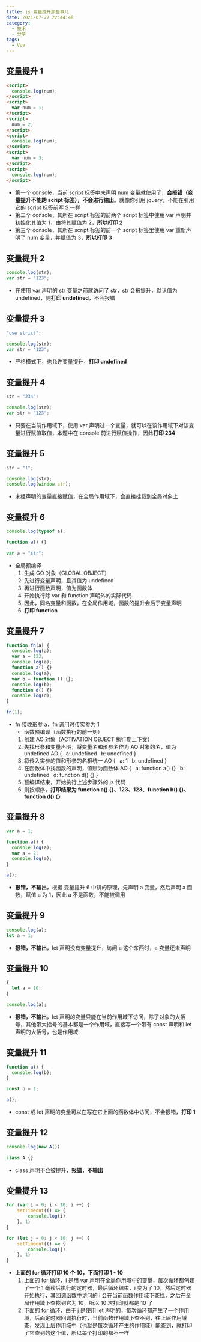 ```yaml
---
title: js 变量提升那些事儿
date: 2021-07-27 22:44:48
category:
  - 技术
  - 分享
tags:
  - Vue
---
```


## 变量提升 1

```html
<script>
  console.log(num);
</script>
<script>
  var num = 1;
</script>
<script>
  num = 2;
</script>
<script>
  console.log(num);
</script>
<script>
  var num = 3;
</script>
<script>
  console.log(num);
</script>
```
<!-- more -->
- 第一个 console，当前 script 标签中未声明 num 变量就使用了，**会报错（变量提升不能跨 script 标签），不会进行输出**。就像你引用 jquery，不能在引用它的 script 标签前写 $ 一样
- 第二个 console，其所在 script 标签的前两个 script 标签中使用 var 声明并初始化其值为 1，由将其赋值为 2，**所以打印 2**
- 第三个 console，其所在 script 标签的前一个 script 标签里使用 var 重新声明了 num 变量，并赋值为 3，**所以打印 3**

## 变量提升 2

```js
console.log(str);
var str = "123";
```

- 在使用 var 声明的 str 变量之前就访问了 str，str 会被提升，默认值为 undefined，则**打印 undefined**，不会报错

## 变量提升 3

```js
"use strict";

console.log(str);
var str = "123";
```

- 严格模式下，也允许变量提升，**打印 undefined**

## 变量提升 4

```js
str = "234";

console.log(str);
var str = "123";
```

- 只要在当前作用域下，使用 var 声明过一个变量，就可以在该作用域下对该变量进行赋值取值，本题中在 console 前进行赋值操作，因此**打印 234**

## 变量提升 5

```js
str = "1";

console.log(str);
console.log(window.str);
```

- 未经声明的变量直接赋值，在全局作用域下，会直接挂载到全局对象上

## 变量提升 6

```js
console.log(typeof a);

function a() {}

var a = "str";
```

- 全局预编译
  1. 生成 GO 对象（GLOBAL OBJECT）
  2. 先进行变量声明，且其值为 undefined
  3. 再进行函数声明，值为函数体
  4. 开始执行除 var 和 function 声明外的实际代码
  5. 因此，同名变量和函数，在全局作用域，函数的提升会后于变量声明
  6. **打印 function**

## 变量提升 7

```js
function fn(a) {
  console.log(a);
  var a = 123;
  console.log(a);
  function a() {}
  console.log(a);
  var b = function () {};
  console.log(b);
  function d() {}
  console.log(d);
}

fn(1);
```

- fn 接收形参 a，fn 调用时传实参为 1
  - 函数预编译（函数执行的前一刻）
  1. 创建 AO 对象（ACTIVATION OBJECT 执行期上下文）
  2. 先找形参和变量声明，将变量名和形参名作为 AO 对象的名，值为 undefined
     AO {
     &ensp;a: undefined
     &ensp;b: undefined
     }
  3. 将传入实参的值和形参的名相统一
     AO {
     &ensp;a: 1
     &ensp;b: undefined
     }
  4. 在函数体中找函数的声明，值赋为函数体
     AO {
     &ensp;a: function a() {}
     &ensp;b: undefined
     &ensp;d: function d() {}
     }
  5. 预编译结束，开始执行上述步骤外的 js 代码
  6. 则按顺序，**打印结果为 function a() {}、123、123、function b() {}、function d() {}**

## 变量提升 8

```js
var a = 1;

function a() {
  console.log(a);
  var a = 2;
  console.log(a);
}

a();
```

- **报错，不输出**，根据 变量提升 6 中讲的原理，先声明 a 变量，然后声明 a 函数，赋值 a 为 1，因此 a 不是函数，不能被调用

## 变量提升 9

```js
console.log(a);
let a = 1;
```

- **报错，不输出**，let 声明没有变量提升，访问 a 这个东西时，a 变量还未声明

## 变量提升 10

```js
{
  let a = 10;
}

console.log(a);
```

- **报错，不输出**，let 声明的变量只能在当前作用域下访问，除了对象的大括号，其他带大括号的基本都是一个作用域，直接写一个带有 const 声明和 let 声明的大括号，也是作用域

## 变量提升 11

```js
function a() {
  console.log(b);
}

const b = 1;

a();
```

- const 或 let 声明的变量可以在写在它上面的函数体中访问，不会报错，**打印 1**

## 变量提升 12

```js
console.log(new A())

class A {}
```

- class 声明不会被提升，**报错，不输出**

## 变量提升 13

```js
for (var i = 0; i < 10; i ++) {
    setTimeout(() => {
        console.log(i)
    }, 1)
}

for (let j = 0; j < 10; j ++) {
    setTimeout(() => {
        console.log(j)
    }, 1)
}
```

- **上面的 for 循环打印 10 个 10，下面打印 1 - 10**
  1. 上面的 for 循环，i 是用 var 声明在全局作用域中的变量，每次循环都创建了一个 1 毫秒后执行的定时器，最后循环结束，i 变为了 10，然后定时器开始执行，其回调函数中访问的 i 会在当前函数作用域下查找，之后在全局作用域下查找到它为 10，所以 10 次打印就都是 10 了
  2. 下面的 for 循环，由于 j 是使用 let 声明的，每次循环都产生了一个作用域，后面定时器回调执行时，当前函数作用域下查不到，往上层作用域查，发现上层作用域中（也就是每次循环产生的作用域）能查到，就打印了它查到的这个值，所以每个打印的都不一样
